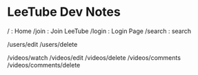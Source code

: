 # LeeTube Dev Notes

/ : Home
/join : Join LeeTube
/login : Login Page
/search : search

/users/edit
/users/delete

/videos/watch
/videos/edit
/videos/delete
/videos/comments
/videos/comments/delete
